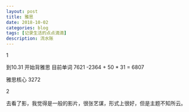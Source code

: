 ```yaml
---
layout: post
title: 雅思
date: 2018-10-02
categories: blog
tags: [记录生活的点点滴滴]
description: 流水账
---
```


1 

到10.31 开始背雅思 目前单词 7621 -2364 + 50 * 31 = 6807

雅思核心 3272

2

去看了影，我觉得是一般的影片，很张艺谋，形式上很好，但是主题不知所云。


